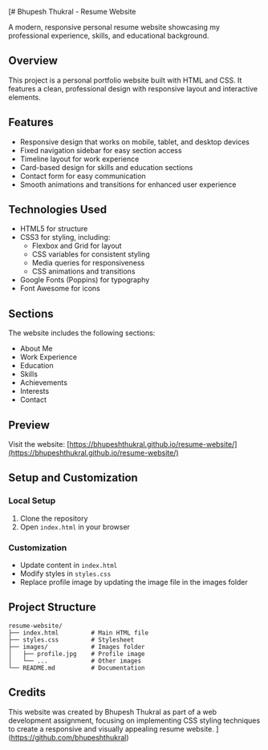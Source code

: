 [# Bhupesh Thukral - Resume Website

A modern, responsive personal resume website showcasing my professional experience, skills, and educational background.

## Overview

This project is a personal portfolio website built with HTML and CSS. It features a clean, professional design with responsive layout and interactive elements.

## Features

- Responsive design that works on mobile, tablet, and desktop devices
- Fixed navigation sidebar for easy section access
- Timeline layout for work experience
- Card-based design for skills and education sections
- Contact form for easy communication
- Smooth animations and transitions for enhanced user experience

## Technologies Used

- HTML5 for structure
- CSS3 for styling, including:
  - Flexbox and Grid for layout
  - CSS variables for consistent styling
  - Media queries for responsiveness
  - CSS animations and transitions
- Google Fonts (Poppins) for typography
- Font Awesome for icons

## Sections

The website includes the following sections:

- About Me
- Work Experience
- Education
- Skills
- Achievements
- Interests
- Contact

## Preview

Visit the website: [https://bhupeshthukral.github.io/resume-website/](https://bhupeshthukral.github.io/resume-website/)

## Setup and Customization

### Local Setup
1. Clone the repository
2. Open `index.html` in your browser

### Customization
- Update content in `index.html`
- Modify styles in `styles.css`
- Replace profile image by updating the image file in the images folder

## Project Structure

```
resume-website/
├── index.html         # Main HTML file
├── styles.css         # Stylesheet
├── images/            # Images folder
│   ├── profile.jpg    # Profile image
│   └── ...            # Other images
└── README.md          # Documentation
```

## Credits

This website was created by Bhupesh Thukral as part of a web development assignment, focusing on implementing CSS styling techniques to create a responsive and visually appealing resume website.
](https://github.com/bhupeshthukral)
